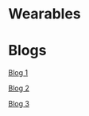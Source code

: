 # Wearables

# Blogs

[Blog 1](Assignment%20%23%201.md)

[Blog 2](Assignment2.md)

[Blog 3](Assignment#3.md)
